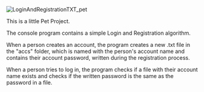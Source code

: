 ![LoginAndRegistrationTXT_pet](http://url/to/img.png)

This is a little Pet Project.

The console program contains a simple Login and Registration algorithm. 

When a person creates an account, the program creates a new .txt file in the "accs" folder, which is named with the person's account name and contains their account password, written during the registration process.

When a person tries to log in, the program checks if a file with their account name exists and checks if the written password is the same as the password in a file.
